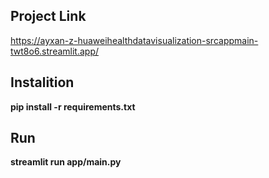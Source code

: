 ## Project Link
https://ayxan-z-huaweihealthdatavisualization-srcappmain-twt8o6.streamlit.app/

## Instalition
**pip install -r requirements.txt <br />**

## Run
**streamlit run app/main.py**